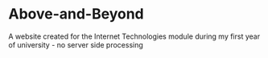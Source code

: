 # Above-and-Beyond
A website created for the Internet Technologies module during my first year of university - no server side processing
